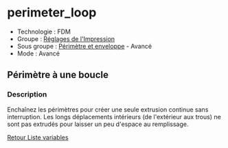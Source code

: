 # perimeter_loop

* Technologie : FDM
* Groupe : [Réglages de l'Impression](../print_settings/print_settings.md)
* Sous groupe : [Périmètre et enveloppe](../print_settings/print_settings.md#périmètre-et-enveloppe) - Avancé
* Mode : Avancé

## Périmètre à une boucle
### Description

Enchaînez les périmètres pour créer une seule extrusion continue sans interruption.
Les longs déplacements intérieurs (de l'extérieur aux trous) ne sont pas extrudés pour laisser un peu d'espace au remplissage.

[Retour Liste variables](variable_list.md)